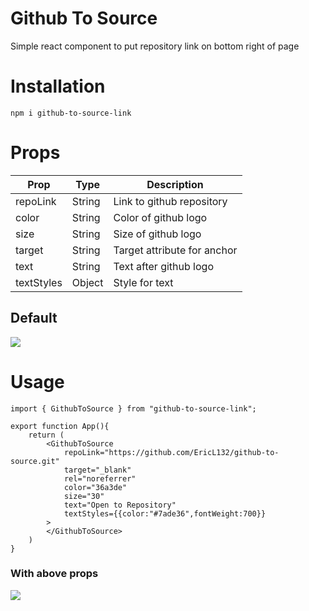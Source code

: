 # Github To Source
Simple react component to put repository link on bottom right of page  

# Installation
```
npm i github-to-source-link
```

# Props
| Prop | Type | Description |
| --- | --- | --- |
| repoLink | String | Link to github repository
| color | String | Color of github logo
| size | String | Size of github logo
| target | String | Target attribute for anchor
| text | String | Text after github logo
| textStyles | Object | Style for text
 
## Default 
![](https://i.gyazo.com/753193819ef62ee785bc1a9f3f137886.png)
# Usage 
```
import { GithubToSource } from "github-to-source-link";

export function App(){
    return (
        <GithubToSource 
            repoLink="https://github.com/EricL132/github-to-source.git" 
            target="_blank" 
            rel="noreferrer"
            color="36a3de" 
            size="30" 
            text="Open to Repository" 
            textStyles={{color:"#7ade36",fontWeight:700}}
        >
        </GithubToSource>
    )
}
```
### With above props
![](https://i.gyazo.com/bd6efa244bcdf01205aac29d07a4a172.png)
